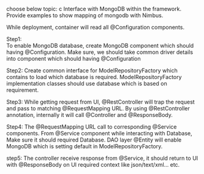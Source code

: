 choose below topic:
c Interface with MongoDB within the framework. Provide examples to show mapping of mongodb with Nimbus.

While deployment, container will read all @Configuration components.

Step1:   
To enable MongoDB database, create MongoDB component which should having @Configuration.
Make sure, we should take common driver details into component which should having @Configuration

Step2:
Create common interface for ModelRepositoryFactory which contains to load which database is required.
ModelRepositoryFactory implementation classes should use database which is based on requirement.

Step3:
While getting request from UI, @RestController will trap the request and pass to matching @RequestMapping URL.
By using @RestController annotation, internally it will call @Controller and @ResponseBody. 

Step4:
The @RequestMapping URL call to corresponding @Service components. From @Service component while interacting with Database, 
Make sure it should required Database. DAO layer @Entity will enable MongoDB which is setting default in ModelRepositoryFactory.

step5:
The controller receive response from @Service, it should return to UI with @ResponseBody on UI required context like json/text/xml... etc.

